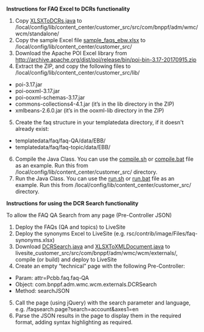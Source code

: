 **Instructions for FAQ Excel to DCRs functionality**

1.	Copy [XLSXToDCRs.java](src/com/bnppf/adm/wmc/wcm/standalone/XLSXToDCRs.java) to <iw-home>/local/config/lib/content_center/customer_src/src/com/bnppf/adm/wmc/wcm/standalone/
2. Copy the sample Excel file [sample_faqs_ebw.xlsx](sample_faqs_ebw.xlsx) to <iw-home>/local/config/lib/content_center/customer_src/
3.	Download the Apache POI Excel library from http://archive.apache.org/dist/poi/release/bin/poi-bin-3.17-20170915.zip 
4.	Extract the ZIP, and copy the following files to <iw-home>/local/config/lib/content_center/customer_src/lib/ 
  * poi-3.17.jar
  * poi-ooxml-3.17.jar
  * poi-ooxml-schemas-3.17.jar
  * commons-collections4-4.1.jar (it’s in the lib directory in the ZIP)
  * xmlbeans-2.6.0.jar (it’s in the ooxml-lib directory in the ZIP)
5. Create the faq structure in your templatedata directory, if it doesn't already exist:
  * templatedata/faq/faq-QA/data/EBB/
  * templatedata/faq/faq-topic/data/EBB/
6.	Compile the Java Class. You can use the [compile.sh](compile.sh) or [compile.bat](compile.bat) file as an example. Run this from  <iw-home>/local/config/lib/content_center/customer_src/ directory.
7.	Run the Java Class. You can use the [run.sh](run.sh) or [run.bat](run.bat) file as an example. Run this from <iw-home>/local/config/lib/content_center/customer_src/ directory.

**Instructions for using the DCR Search functionality**

To allow the FAQ QA Search from any page (Pre-Controller JSON)
1. Deploy the FAQs (QA and topics) to LiveSite
2. Deploy the synonyms Excel to LiveSite (e.g. rsc/contrib/image/Files/faq-synonyms.xlsx)
3. Download [DCRSearch.java](src/com/bnppf/adm/wmc/wcm/externals/DCRSearch.java) and [XLSXToXMLDocument.java](src/com/bnppf/adm/wmc/wcm/externals/XLSXToXMLDocument.java) to livesite_customer_src/src/com/bnppf/adm/wmc/wcm/externals/, compile (or build) and deploy to LiveSite
4. Create an empty “technical” page with the following Pre-Controller:
  * Param: attr=Pcbb.faq.faq-QA
  * Object: com.bnppf.adm.wmc.wcm.externals.DCRSearch
  * Method: searchJSON
5.	Call the page (using jQuery) with the search parameter and language, e.g. /faqsearch.page?search=account&axes1=en
6.	Parse the JSON results in the page to display them in the required format, adding syntax highlighting as required.
